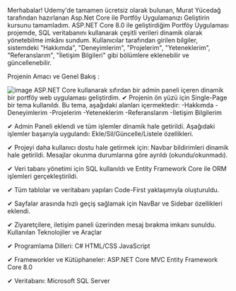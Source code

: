 Merhabalar!
Udemy'de tamamen ücretsiz olarak bulunan, Murat Yücedağ tarafından hazırlanan Asp.Net Core ile Portföy Uygulamanızı Geliştirin kursunu tamamladım. 
ASP.NET Core 8.0 ile geliştirdiğim Portföy Uygulaması projemde, SQL veritabanını kullanarak çeşitli verileri dinamik olarak yönetebilme imkânı sundum. 
Kullanıcılar tarafından girilen bilgiler, sistemdeki "Hakkımda", "Deneyimlerim", "Projelerim", "Yeteneklerim", "Referanslarım", "İletişim Bilgileri" gibi bölümlere eklenebilir ve güncellenebilir. 

Projenin Amacı ve Genel Bakış :

![image](https://github.com/user-attachments/assets/6df8d859-9204-44fd-aa51-7872e38d11ad)
 ASP.NET Core kullanarak sıfırdan bir admin paneli içeren dinamik bir portföy web uygulaması geliştirdim.
✔ Projenin ön yüzü için Single-Page bir tema kullanıldı. Bu tema, aşağıdaki alanları içermektedir:
-Hakkımda
-Deneyimlerim
-Projelerim
-Yeteneklerim
-Referanslarım
-İletişim Bilgilerim

✔ Admin Paneli eklendi ve tüm işlemler dinamik hale getirildi. Aşağıdaki işlemler başarıyla uygulandı:
Ekle/Sil/Güncelle/Listele özellikleri.

✔ Projeyi daha kullanıcı dostu hale getirmek için:
Navbar bildirimleri dinamik hale getirildi. Mesajlar okunma durumlarına göre ayrıldı (okundu/okunmadı).

✔ Veri tabanı yönetimi için SQL kullanıldı ve Entity Framework Core ile ORM işlemleri gerçekleştirildi.

✔ Tüm tablolar ve veritabanı yapıları Code-First yaklaşımıyla oluşturuldu.

✔ Sayfalar arasında hızlı geçiş sağlamak için NavBar ve Sidebar özellikleri eklendi.

✔ Ziyaretçilere, iletişim paneli üzerinden mesaj bırakma imkanı sunuldu.
Kullanılan Teknolojiler ve Araçlar

✔ Programlama Dilleri:
C#
HTML/CSS
JavaScript

✔ Frameworkler ve Kütüphaneler:
ASP.NET Core MVC
Entity Framework Core 8.0

✔ Veritabanı:
Microsoft SQL Server
